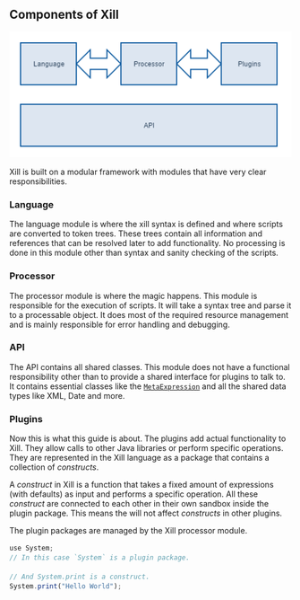 ## Components of Xill

![Components of the Xill Ecosystem](resources/xill_components.png)

Xill is built on a modular framework with modules that have very clear
responsibilities. 

### Language
The language module is where the xill syntax is defined and where scripts
are converted to token trees. These trees contain all information and
references that can be resolved later to add functionality. No processing
is done in this module other than syntax and sanity checking of the scripts.

### Processor
The processor module is where the magic happens. This module is responsible
for the execution of scripts. It will take a syntax tree and parse it to
a processable object. It does most of the required resource management and
is mainly responsible for error handling and debugging.

### API
The API contains all shared classes. This module does not have a functional
responsibility other than to provide a shared interface for plugins to
talk to. It contains essential classes like the [`MetaExpression`](#metaexpression)
and all the shared data types like XML, Date and more.

### Plugins
Now this is what this guide is about. The plugins add actual functionality
to Xill. They allow calls to other Java libraries or perform specific
operations. They are represented in the Xill language as a package that
contains a collection of *constructs*. 

A *construct* in Xill is a function that takes a fixed amount of expressions
(with defaults) as input and performs a specific operation. All these
*construct* are connected to each other in their own sandbox inside the
plugin package. This means the will not affect *constructs* in other plugins.

The plugin packages are managed by the Xill processor module.

```javascript
use System;
// In this case `System` is a plugin package.

// And System.print is a construct.
System.print("Hello World");
```
